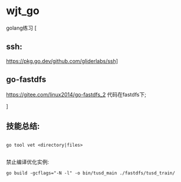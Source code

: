 # wjt_go
golang练习
[

## ssh:

https://pkg.go.dev/github.com/gliderlabs/ssh]

## go-fastdfs  
https://gitee.com/linux2014/go-fastdfs_2 
代码在fastdfs下;  


]

## 技能总结:
```

go tool vet <directory|files>


```


禁止编译优化实例:
```
go build -gcflags="-N -l" -o bin/tusd_main ./fastdfs/tusd_train/
```


